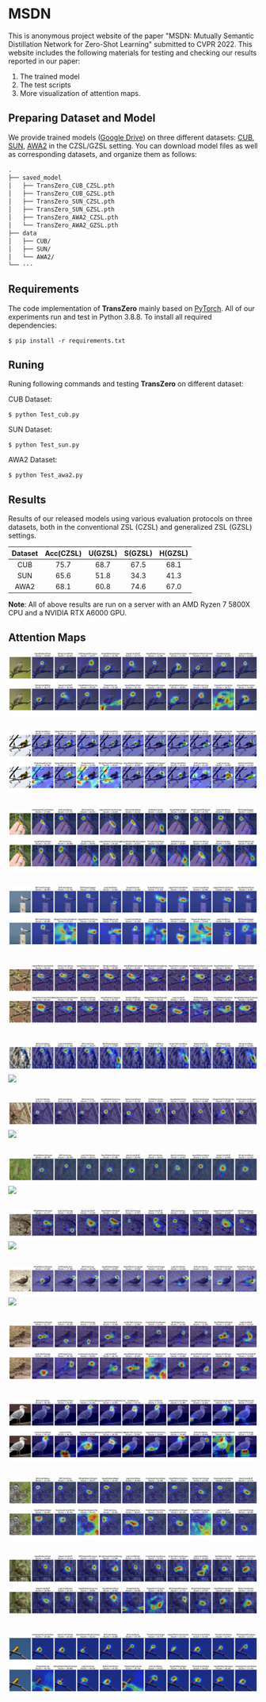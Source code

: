 # MSDN

This is anonymous project website of the paper "MSDN: Mutually Semantic Distillation Network for Zero-Shot Learning" submitted to CVPR 2022. This website includes the following materials for testing and checking our results reported in our paper:

1. The trained model
2. The test scripts
3. More visualization of attention maps.

## Preparing Dataset and Model

We provide trained models ([Google Drive](https://drive.google.com/drive/folders/1WK9pm2eX2Rl4rWqXqe_EZiAM8wWB8yqG?usp=sharing)) on three different datasets: [CUB](http://www.vision.caltech.edu/visipedia/CUB-200-2011.html), [SUN](http://cs.brown.edu/~gmpatter/sunattributes.html), [AWA2](http://cvml.ist.ac.at/AwA2/) in the CZSL/GZSL setting. You can download model files as well as corresponding datasets, and organize them as follows: 
```
.
├── saved_model
│   ├── TransZero_CUB_CZSL.pth
│   ├── TransZero_CUB_GZSL.pth
│   ├── TransZero_SUN_CZSL.pth
│   ├── TransZero_SUN_GZSL.pth
│   ├── TransZero_AWA2_CZSL.pth
│   └── TransZero_AWA2_GZSL.pth
├── data
│   ├── CUB/
│   ├── SUN/
│   └── AWA2/
└── ···
```

## Requirements
The code implementation of **TransZero** mainly based on [PyTorch](https://pytorch.org/). All of our experiments run and test in Python 3.8.8. To install all required dependencies:
```
$ pip install -r requirements.txt
```
## Runing
Runing following commands and testing **TransZero** on different dataset:

CUB Dataset: 
```
$ python Test_cub.py     
```
SUN Dataset:
```
$ python Test_sun.py     
```
AWA2 Dataset: 
```
$ python Test_awa2.py     
```

## Results
Results of our released models using various evaluation protocols on three datasets, both in the conventional ZSL (CZSL) and generalized ZSL (GZSL) settings.

| Dataset | Acc(CZSL) | U(GZSL) | S(GZSL) | H(GZSL) |
| :-----: | :-----: | :-----: | :-----: | :-----: |
| CUB | 75.7 | 68.7 | 67.5 | 68.1 |
| SUN | 65.6 | 51.8 | 34.3 | 41.3 |
| AWA2 | 68.1 | 60.8 | 74.6 | 67.0 |

**Note**: All of above results are run on a server with an AMD Ryzen 7 5800X CPU and a NVIDIA RTX A6000 GPU.

## Attention Maps

![](images/t-v/Acadian_Flycatcher_0008_795599.jpg)
![](images/v-t/Acadian_Flycatcher_0008_795599.jpg)
##
![](images/t-v/American_Goldfinch_0092_32910.jpg)
![](images/v-t/American_Goldfinch_0092_32910.jpg)
##
![](images/t-v/Canada_Warbler_0117_162394.jpg)
![](images/v-t/Canada_Warbler_0117_162394.jpg)
##
![](images/t-v/Elegant_Tern_0085_151091.jpg)
![](images/v-t/Elegant_Tern_0085_151091.jpg)
##
![](images/t-v/European_Goldfinch_0025_794647.jpg)
![](images/v-t/European_Goldfinch_0025_794647.jpg)
##
![](images/t-v/Florida_Jay_0008_64482.jpg)
![](images/v-t/Florida_Jay_0008_64482.jpg)
##
![](images/t-v/Fox_Sparrow_0025_114555.jpg)
![](images/v-t/Fox_Sparrow_0025_114555.jpg)
##
![](images/t-v/Grasshopper_Sparrow_0053_115991.jpg)
![](images/v-t/Grasshopper_Sparrow_0053_115991.jpg)
##
![](images/t-v/Grasshopper_Sparrow_0107_116286.jpg)
![](images/v-t/Grasshopper_Sparrow_0107_116286.jpg)
##
![](images/t-v/Gray_Crowned_Rosy_Finch_0036_797287.jpg)
![](images/v-t/Gray_Crowned_Rosy_Finch_0036_797287.jpg)
##
![](images/t-v/Vesper_Sparrow_0090_125690.jpg)
![](images/v-t/Vesper_Sparrow_0090_125690.jpg)
##
![](images/t-v/Western_Gull_0058_53882.jpg)
![](images/v-t/Western_Gull_0058_53882.jpg)
##
![](images/t-v/White_Throated_Sparrow_0128_128956.jpg)
![](images/v-t/White_Throated_Sparrow_0128_128956.jpg)
##
![](images/t-v/Winter_Wren_0118_189805.jpg)
![](images/v-t/Winter_Wren_0118_189805.jpg)
##
![](images/t-v/Yellow_Breasted_Chat_0044_22106.jpg)
![](images/v-t/Yellow_Breasted_Chat_0044_22106.jpg)
